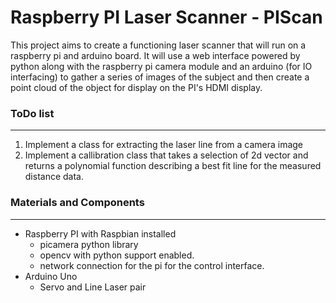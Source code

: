 Raspberry PI Laser Scanner - PIScan
===============================================================================

This project aims to create a functioning laser scanner that will run on a
raspberry pi and arduino board. It will use a web interface powered by python
along with the raspberry pi camera module and an arduino (for IO interfacing)
to gather a series of images of the subject and then create a point cloud of
the object for display on the PI's HDMI display.

### ToDo list ###
-------------------------------------------------------------------------------
1. Implement a class for extracting the laser line from a camera image
2. Implement a callibration class that takes a selection of 2d vector and
returns a polynomial function describing a best fit line for the measured
distance data.



### Materials and Components ###
-------------------------------------------------------------------------------
- Raspberry PI with Raspbian installed
    - picamera python library
    - opencv with python support enabled.
    - network connection for the pi for the control interface.
- Arduino Uno
    - Servo and Line Laser pair
